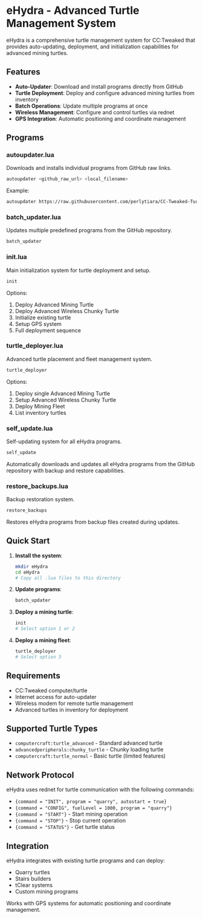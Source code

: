 # eHydra - Advanced Turtle Management System

eHydra is a comprehensive turtle management system for CC:Tweaked that provides auto-updating, deployment, and initialization capabilities for advanced mining turtles.

## Features

- **Auto-Updater**: Download and install programs directly from GitHub
- **Turtle Deployment**: Deploy and configure advanced mining turtles from inventory
- **Batch Operations**: Update multiple programs at once
- **Wireless Management**: Configure and control turtles via rednet
- **GPS Integration**: Automatic positioning and coordinate management

## Programs

### autoupdater.lua
Downloads and installs individual programs from GitHub raw links.

```bash
autoupdater <github_raw_url> <local_filename>
```

Example:
```bash
autoupdater https://raw.githubusercontent.com/perlytiara/CC-Tweaked-TurtsAndComputers/refs/heads/main/programs/perlytiara/stairs/multi.lua stairs-multi
```

### batch_updater.lua  
Updates multiple predefined programs from the GitHub repository.

```bash
batch_updater
```

### init.lua
Main initialization system for turtle deployment and setup.

```bash  
init
```

Options:
1. Deploy Advanced Mining Turtle
2. Deploy Advanced Wireless Chunky Turtle
3. Initialize existing turtle
4. Setup GPS system
5. Full deployment sequence

### turtle_deployer.lua
Advanced turtle placement and fleet management system.

```bash
turtle_deployer
```

Options:
1. Deploy single Advanced Mining Turtle
2. Setup Advanced Wireless Chunky Turtle
3. Deploy Mining Fleet
4. List inventory turtles

### self_update.lua
Self-updating system for all eHydra programs.

```bash
self_update
```

Automatically downloads and updates all eHydra programs from the GitHub repository with backup and restore capabilities.

### restore_backups.lua
Backup restoration system.

```bash
restore_backups
```

Restores eHydra programs from backup files created during updates.

## Quick Start

1. **Install the system**:
   ```bash
   mkdir eHydra
   cd eHydra
   # Copy all .lua files to this directory
   ```

2. **Update programs**:
   ```bash
   batch_updater
   ```

3. **Deploy a mining turtle**:
   ```bash
   init
   # Select option 1 or 2
   ```

4. **Deploy a mining fleet**:
   ```bash
   turtle_deployer
   # Select option 3
   ```

## Requirements

- CC:Tweaked computer/turtle
- Internet access for auto-updater
- Wireless modem for remote turtle management
- Advanced turtles in inventory for deployment

## Supported Turtle Types

- `computercraft:turtle_advanced` - Standard advanced turtle
- `advancedperipherals:chunky_turtle` - Chunky loading turtle
- `computercraft:turtle_normal` - Basic turtle (limited features)

## Network Protocol

eHydra uses rednet for turtle communication with the following commands:

- `{command = "INIT", program = "quarry", autostart = true}`
- `{command = "CONFIG", fuelLevel = 1000, program = "quarry"}`  
- `{command = "START"}` - Start mining operation
- `{command = "STOP"}` - Stop current operation
- `{command = "STATUS"}` - Get turtle status

## Integration

eHydra integrates with existing turtle programs and can deploy:
- Quarry turtles
- Stairs builders  
- tClear systems
- Custom mining programs

Works with GPS systems for automatic positioning and coordinate management.
